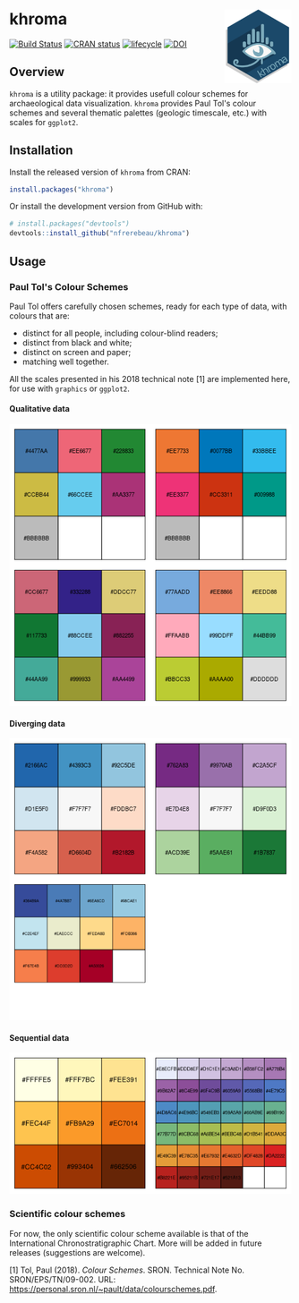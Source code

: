 
<!-- README.md is generated from README.Rmd. Please edit that file -->
khroma <img width=120px src="man/figures/logo.svg" align="right" />
===================================================================

[![Build Status](https://travis-ci.org/nfrerebeau/khroma.svg?branch=master)](https://travis-ci.org/nfrerebeau/khroma) [![CRAN status](https://www.r-pkg.org/badges/version/khroma)](https://cran.r-project.org/package=khroma) [![lifecycle](https://img.shields.io/badge/lifecycle-maturing-blue.svg)](https://www.tidyverse.org/lifecycle/#maturing) [![DOI](https://zenodo.org/badge/DOI/10.5281/zenodo.1472077.svg)](https://doi.org/10.5281/zenodo.1472077)

Overview
--------

`khroma` is a utility package: it provides usefull colour schemes for archaeological data visualization. `khroma` provides Paul Tol's colour schemes and several thematic palettes (geologic timescale, etc.) with scales for `ggplot2`.

Installation
------------

Install the released version of `khroma` from CRAN:

``` r
install.packages("khroma")
```

Or install the development version from GitHub with:

``` r
# install.packages("devtools")
devtools::install_github("nfrerebeau/khroma")
```

Usage
-----

### Paul Tol's Colour Schemes

Paul Tol offers carefully chosen schemes, ready for each type of data, with colours that are:

-   distinct for all people, including colour-blind readers;
-   distinct from black and white;
-   distinct on screen and paper;
-   matching well together.

All the scales presented in his 2018 technical note [1] are implemented here, for use with `graphics` or `ggplot2`.

#### Qualitative data

![](man/figures/README-tol-qualitative-1.png)

#### Diverging data

![](man/figures/README-tol-diverging-1.png)

#### Sequential data

![](man/figures/README-tol-sequential-1.png)

### Scientific colour schemes

For now, the only scientific colour scheme available is that of the International Chronostratigraphic Chart. More will be added in future releases (suggestions are welcome).

[1] Tol, Paul (2018). *Colour Schemes*. SRON. Technical Note No. SRON/EPS/TN/09-002. URL: <https://personal.sron.nl/~pault/data/colourschemes.pdf>.
